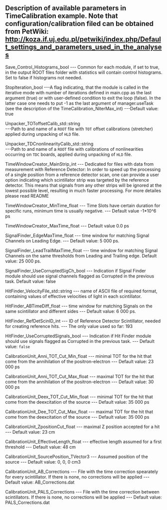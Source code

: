 Description of available parameters in TimeCalibration example.
Note that configuration/calibration filed can be obtained from PetWiki:
http://koza.if.uj.edu.pl/petwiki/index.php/Default_settings_and_parameters_used_in_the_analyses
--------

Save_Control_Histograms_bool
--- Common for each module, if set to true, in the output ROOT files folder with
statistics will contain control histograms. Set to false if histograms not needed.

StopIteration_bool
---A flag indicating, that the module is called in the iterative mode with number of iterations defined in
main.cpp as the last argument (true) or with user-defined condition to exit the loop (false). In the latter case
one needs to put -1 as the last argument of manager.useTask (see the description of the TimeCalibration_NiterMax_int)
---Default value: true

Unpacker_TOToffsetCalib_std::string  
---Path to and name of a `ROOT` file with `TOT` offset calibrations (stretcher) applied during unpacking of `HLD` file.

Unpacker_TDCnonlinearityCalib_std::string  
---Path to and name of a `ROOT` file with calibrations of nonlinearities occurring on `TDC` boards, applied during unpacking of `HLD` file.

TimeWindowCreator_MainStrip_int
--- Dedicated for files with data from measurement with Reference Detector:
In order to speed up the processing of a single position from a reference detector scan,
one can provide a user option indicating which scintillator strip was targeted by the reference detector.
This means that signals from any other strips will be ignored at the lowest possible level,
resulting in much faster processing. For more detailes please read README

TimeWindowCreator_MinTime_float
--- Time Slots have certain duration for specific runs, minimum time is usually
negative.
--- Default value -1*10^6 ps

TimeWindowCreator_MaxTime_float
--- Default value 0.0 ps

SignalFinder_EdgeMaxTime_float
--- time window for matching Signal Channels on Leading Edge.
--- Default value: 5 000 ps.

SignalFinder_LeadTrailMaxTime_float
--- time window for matching Signal Channels on the same thresholds from
Leading and Trailing edge. Default value: 25 000 ps.

SignalFinder_UseCorruptedSigCh_bool
--- Indication if Signal Finder module should use signal channels flagged as Corrupted in the previous task.
Default value: false

HitFinder_VelocityFile_std::string
--- name of ASCII file of required format, containing values of effective velocities
of light in each scintillator.

HitFinder_ABTimeDiff_float
--- time window for matching Signals on the same scintillator and different sides
--- Default value: 6 000 ps.

HitFinder_RefDetScinID_int
--- ID of Reference Detector Scintillator, needed for creating reference hits.
--- The only value  used so far: 193

HitFinder_UseCorruptedSignals_bool
--- Indication if Hit Finder module should use signals flagged as Corrupted in the previous task.
--- Default value: `false`

CalibrationUnit_Anni_TOT_Cut_Min_float
--- minimal TOT for the hit that come from the annihilation of the positron-electron
--- Default value: 23 000 ps

CalibrationUnit_Anni_TOT_Cut_Max_float
--- maximal TOT for the hit that come from the annihilation of the positron-electron
--- Default value: 30 000 ps

CalibrationUnit_Deex_TOT_Cut_Min_float
--- minimal TOT for the hit that come from the deexcitation of the source
--- Default value: 35 000 ps

CalibrationUnit_Dee_TOT_Cut_Max_float
--- maximal TOT for the hit that come from the deexcitation of the source
--- Default value: 35 000 ps

CalibrationUnit_ZpositionCut_float
--- maximal Z position accepted for a hit
--- Default value: 23 cm

CalibrationUnit_EffectiveLength_float
--- effective length assumed for a first threshold
--- Default value: 48 cm

CalibrationUnit_SourcePosition_TVector3
--- Assumed position of the source
--- Default value: 0, 0, 0 cm3

CalibrationUnit_AB_Corrections
--- File with the time correction spearately for every scintillator. If there is none, no corrections will be applied
--- Default value: AB_Corrections.dat

CalibrationUnit_PALS_Corrections
--- File with the time correction between scintillators. If there is none, no corrections will be applied
--- Default value: PALS_Corrections.dat

